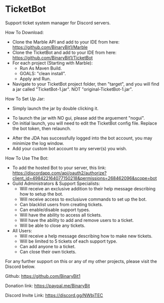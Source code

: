 # TicketBot
Support ticket system manager for Discord servers.

How To Download:
  - Clone the Marble API and add to your IDE from here: https://github.com/BinaryBit1/Marble
  - Clone the TicketBot and add to your IDE from here: https://github.com/BinaryBit1/TicketBot
  - For each project (Starting with Marble):
    - Run As Maven Build.
    - GOALS: "clean install".
    - Apply and Run.
  - Navigate to your TicketBot project folder, then "target", and you will find a jar called "TicketBot-1.jar". NOT "original-TicketBot-1.jar".
  
How To Set Up Jar:
 - Simply launch the jar by double clicking it.
 * To launch the jar with NO gui, please add the arguement "nogui".
 * On initial launch, you will need to edit the TicketBot config file. Replace the bot token, then relaunch.
 - After the JDA has successfully logged into the bot account, you may minimize the log window.
 - Add your custom bot account to any server(s) you wish.
 
How To Use The Bot:
 - To add the hosted Bot to your server, this link: https://discordapp.com/api/oauth2/authorize?client_id=498422164077150218&permissions=268462096&scope=bot
 - Guild Administrators & Support Specialists:
   - Will receive an exclusive addition to their help message describing how to setup the bot.
   - Will receive access to exclusiuve commands to set up the bot.
   - Can blacklist users from creating tickets.
   - Can enable/disable support types.
   - Will have the ability to access all tickets.
   - Will have the ability to add and remove users to a ticket.
   - Will be able to close any tickets.
 - All Users:
   - Will receive a help message describing how to make new tickets.
   - Will be limited to 5 tickets of each support type.
   - Can add anyone to a ticket.
   - Can close their own tickets.


For any further support on this or any of my other projects, please visit the Discord below.

Github: <https://github.com/BinaryBit1>

Donation link: <https://paypal.me/BinaryBit>

Discord Invite Link: <https://discord.gg/NWbjTEC>
